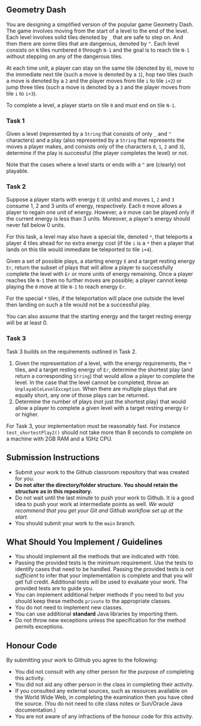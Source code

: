 ## Geometry Dash

You are designing a simplified version of the popular game Geometry Dash. The game involves moving from the start of a level to the end of the level. Each level involves solid tiles denoted by `_` that are safe to step on. And then there are some tiles that are dangerous, denoted by `^`. Each level consists on `N` tiles numbered `0` through `N-1` and the goal is to reach tile `N-1` without stepping on any of the dangerous tiles.

At each time unit, a player can stay on the same tile (denoted by `0`), move to the immediate next tile (such a move is denoted by a `1`), hop two tiles (such a move is denoted by a `2` and the player moves from tile `i` to tile `i+2`) or jump three tiles (such a move is denoted by a `3` and the player moves from tile `i` to `i+3`).

To complete a level, a player starts on tile `0` and must end on tile `N-1`.

### Task 1

Given a level (represented by a `String` that consists of only `_` and `^` characters) and a play (also represented by a `String` that represents the moves a player makes, and consists only of the characters `0`, `1`, `2` and `3`), determine if the play is successful (the player completes the level) or not.

Note that the cases where a level starts or ends with a `^` are (clearly) not playable.

### Task 2

Suppose a player starts with energy `E` (`E` units) and moves `1`, `2` and `3` consume 1, 2 and 3 units of energy, respectively. Each `0` move allows a player to regain one unit of energy. However, a `0` move can be played only if the current energy is less than 3 units. Moreover, a player's energy should never fall below 0 units.

For this task, a level may also have a special tile, denoted `*`, that teleports a player 4 tiles ahead for no extra energy cost (if tile `i` is a `*` then a player that lands on this tile would immediate be teleported to tile `i+4`).

Given a set of possible plays, a starting energy `E` and a target resting energy `Er`, return the subset of plays that will allow a player to successfully complete the level with `Er` or more units of energy remaining. Once a player reaches tile `N-1` then no further moves are possible; a player cannot keep playing the `0` move at tile `N-1` to reach energy `Er`.

For the special `*` tiles, if the teleportation will place one outside the level then landing on such a tile would not be a successful play.

You can also assume that the starting energy and the target resting energy will be at least 0.

### Task 3

Task 3 builds on the requirements outlined in Task 2.

1.   Given the representation of a level, with the energy requirements, the `*` tiles, and a target resting energy of `Er`, determine the shortest play (and return a corresponding `String`) that would allow a player to complete the level. In the case that the level cannot be completed, throw an `UnplayableLevelException`. When there are multiple plays that are equally short, any one of those plays can be returned.
2.   Determine the number of plays (not just the shortest play) that would allow a player to complete a given level with a target resting energy `Er` or higher.

For Task 3, your implementation must be reasonably fast. For instance `test_shortestPlay2()` should not take more than 8 seconds to complete on a machine with 2GB RAM and a 1GHz CPU.

## Submission Instructions

+ Submit your work to the Github classroom repository that was created for you.
+ **Do not alter the directory/folder structure. You should retain the structure as in this repository.**
+ Do not wait until the last minute to push your work to Github. It is a good idea to push your work at intermediate points as well. _We would recommend that you get your Git and Github workflow set up at the start._
+ You should submit your work to the `main` branch.

## What Should You Implement / Guidelines

+ You should implement all the methods that are indicated with `TODO`.
+ Passing the provided tests is the minimum requirement. Use the tests to identify cases that need to be handled. Passing the provided tests is *not sufficient* to infer that your implementation is complete and that you will get full credit. Additional tests will be used to evaluate your work. The provided tests are to guide you.
+ You can implement additional helper methods if you need to but you should keep these methods `private` to the appropriate classes.
+ You do not need to implement new classes.
+ You can use additional **standard** Java libraries by importing them.
+ Do not throw new exceptions unless the specification for the method permits exceptions.

## Honour Code

By submitting your work to Github you agree to the following:

+ You did not consult with any other person for the purpose of completing this activity.
+ You did not aid any other person in the class in completing their activity.
+ If you consulted any external sources, such as resources available on the World Wide Web, in completing the examination then you have cited the source. (You do not need to cite class notes or Sun/Oracle Java documentation.)
+ You are not aware of any infractions of the honour code for this activity.